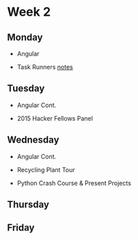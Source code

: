 # Week 2

## Monday

* Angular

* Task Runners [notes](https://github.com/wrightmhw/HackerFellows/tree/master/week2/task-runners-notes)

## Tuesday

* Angular Cont.

* 2015 Hacker Fellows Panel

## Wednesday

* Angular Cont.

* Recycling Plant Tour

* Python Crash Course & Present Projects

## Thursday

## Friday


